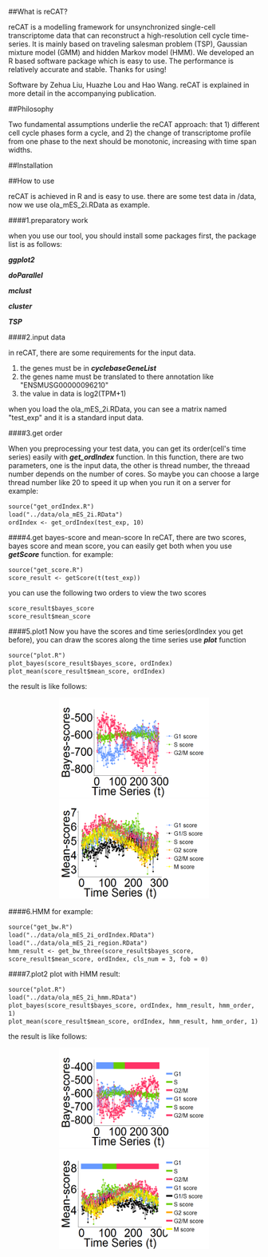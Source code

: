 ##What is reCAT?

reCAT is a modelling framework for unsynchronized single-cell transcriptome data that can reconstruct a high-resolution cell cycle time-series. It is mainly based on traveling salesman problem (TSP), Gaussian mixture model (GMM) and hidden Markov model (HMM). We developed an R based software package which is easy to use. The performance is relatively accurate and stable. Thanks for using!

Software by Zehua Liu, Huazhe Lou and Hao Wang. reCAT is explained in more detail in the accompanying publication. 

##Philosophy

Two fundamental assumptions underlie the reCAT approach: that 1) different cell cycle phases form a cycle, and 2) the change of transcriptome profile from one phase to the next should be monotonic, increasing with time span widths. 

##Installation


##How to use

reCAT is achieved in R and is easy to use. there are some test data in /data, now we use ola_mES_2i.RData as example.

####1.preparatory work

when you use our tool, you should install some packages first, the package list is as follows:

***ggplot2***

***doParallel***

***mclust***

***cluster***

***TSP***

####2.input data

in reCAT, there are some  requirements for the input data. 

1. the genes must be in ***cyclebaseGeneList***
2. the genes name must be translated to there annotation like "ENSMUSG00000096210"
3. the value in data is log2(TPM+1)

when you load the ola_mES_2i.RData, you can see a matrix named "test_exp" and it is a standard input data.

####3.get order

When you preprocessing your test data, you can get its order(cell's time series) easily with ***get_ordIndex*** function. In this function, there are two parameters, one is the input data, the other is thread number, the threaad number depends on the number of cores. So maybe you can choose a large thread number like 20 to speed it up when you run it on a server 
for example:

	source("get_ordIndex.R")
	load("../data/ola_mES_2i.RData")
	ordIndex <- get_ordIndex(test_exp, 10)

####4.get bayes-score and mean-score
In reCAT, there are two scores, bayes score and mean score, you can easily get both when you use ***getScore*** function.
for example:

	source("get_score.R")
	score_result <- getScore(t(test_exp))
you can use the following two orders to view the two scores

	score_result$bayes_score
	score_result$mean_score

####5.plot1
Now you have the scores and time series(ordIndex you get before), you can draw the scores along the time series use ***plot*** function

	source("plot.R")
	plot_bayes(score_result$bayes_score, ordIndex)
	plot_mean(score_result$mean_score, ordIndex)
the result is like follows:

<div align="center">
<img src="./pic/ola_2i_bayes.png" width = "300" height = "200" alt="ola_2i_bayes"/>
<img src="./pic/ola_2i_mean.png" width = "300" height = "200" alt="ola_2i_mean"/>
</div>

####6.HMM
for example:
	
	source("get_bw.R")
	load("../data/ola_mES_2i_ordIndex.RData")
	load("../data/ola_mES_2i_region.RData")
	hmm_result <- get_bw_three(score_result$bayes_score, score_result$mean_score, ordIndex, cls_num = 3, fob = 0)

####7.plot2
plot with HMM result:
	
	source("plot.R")
	load("../data/ola_mES_2i_hmm.RData")
	plot_bayes(score_result$bayes_score, ordIndex, hmm_result, hmm_order, 1)
	plot_mean(score_result$mean_score, ordIndex, hmm_result, hmm_order, 1)
the result is like follows:

<div align="center">
<img src="./pic/ola_2i_bayes_hmm.png" width = "300" height = "200" alt="ola_2i_bayes_hmm"/>
<img src="./pic/ola_2i_mean_hmm.png" width = "300" height = "200" alt="ola_2i_mean_hmm"/>
</div>
